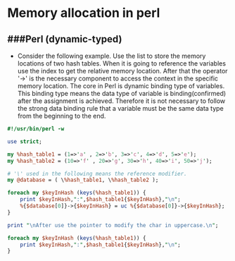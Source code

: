 # Memory allocation in perl



###Perl (dynamic-typed)
---

* Consider the following example. Use the list to store the memory locations of two hash tables. When it is going to reference the variables use the index to get the relative memory location. After that the operator '->' is the necessary component to access the context in the specific memory location. The core in Perl is dynamic binding type of variables. This binding type means the data type of variable is binding(confirmed) after the assignment is achieved. Therefore it is not necessary to follow the strong data binding rule that a variable must be the same data type from the beginning to the end.

```Perl
#!/usr/bin/perl -w

use strict;

my %hash_table1 = (1=>'a' , 2=>'b', 3=>'c', 4=>'d', 5=>'e');
my %hash_table2 = (10=>'f' , 20=>'g', 30=>'h', 40=>'i', 50=>'j');

# '\' used in the following means the reference modifier.
my @database = ( \%hash_table1, \%hash_table2 );

foreach my $keyInHash (keys(%hash_table1)) {
	print $keyInHash,":",$hash_table1{$keyInHash},"\n";
	%{$database[0]}->{$keyInHash} = uc %{$database[0]}->{$keyInHash};
}

print "\nAfter use the pointer to modify the char in uppercase.\n";

foreach my $keyInHash (keys(%hash_table1)) {
	print $keyInHash,":",$hash_table1{$keyInHash},"\n";
}
```

